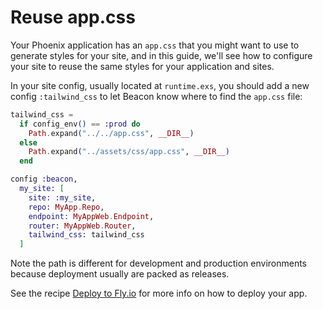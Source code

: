 # Reuse app.css

Your Phoenix application has an `app.css` that you might want to use to generate styles for your site,
and in this guide, we'll see how to configure your site to reuse the same styles for your application and sites.

In your site config, usually located at `runtime.exs`, you should add a new config `:tailwind_css`
to let Beacon know where to find the `app.css` file:

```elixir
tailwind_css =
  if config_env() == :prod do
    Path.expand("../../app.css", __DIR__)
  else
    Path.expand("../assets/css/app.css", __DIR__)
  end

config :beacon,
  my_site: [
    site: :my_site,
    repo: MyApp.Repo,
    endpoint: MyAppWeb.Endpoint,
    router: MyAppWeb.Router,
    tailwind_css: tailwind_css
  ]
```

Note the path is different for development and production environments because deployment usually are packed as releases.

See the recipe [Deploy to Fly.io](deploy-to-flyio.md) for more info on how to deploy your app.